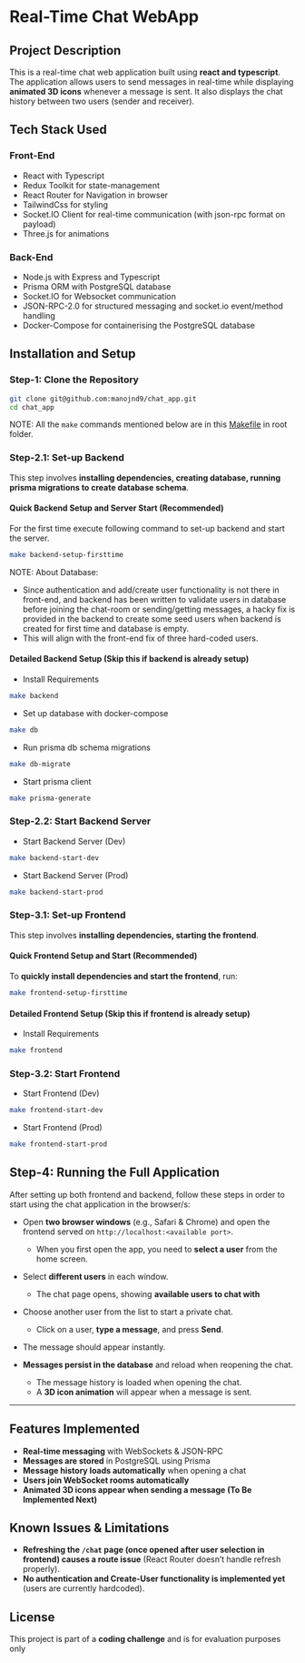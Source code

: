 # Real-Time Chat WebApp

## Project Description

This is a real-time chat web application built using **react and typescript**.
The application allows users to send messages in real-time while displaying **animated 3D icons** whenever a message is sent. It also displays the chat history between two users (sender and receiver).

## Tech Stack Used

### Front-End

- React with Typescript
- Redux Toolkit for state-management
- React Router for Navigation in browser
- TailwindCss for styling
- Socket.IO Client for real-time communication (with json-rpc format on payload)
- Three.js for animations

### Back-End

- Node.js with Express and Typescript
- Prisma ORM with PostgreSQL database
- Socket.IO for Websocket communication
- JSON-RPC-2.0 for structured messaging and socket.io event/method handling
- Docker-Compose for containerising the PostgreSQL database

## Installation and Setup

### Step-1: Clone the Repository

```sh
git clone git@github.com:manojnd9/chat_app.git
cd chat_app
```

NOTE: All the `make` commands mentioned below are in this [Makefile](Makefile) in root folder.

### Step-2.1: Set-up Backend

This step involves **installing dependencies, creating database, running prisma migrations to create database schema**.

#### Quick Backend Setup and Server Start (Recommended)

For the first time execute following command to set-up backend and start the server.

```sh
make backend-setup-firsttime
```

NOTE: About Database:

- Since authentication and add/create user functionality is not there in front-end,
  and backend has been written to validate users in database before joining the chat-room
  or sending/getting messages, a hacky fix is provided in the backend to create some seed users when
  backend is created for first time and database is empty.
- This will align with the front-end fix of three hard-coded users.

#### Detailed Backend Setup (Skip this if backend is already setup)

- Install Requirements

```sh
make backend
```

- Set up database with docker-compose

```sh
make db
```

- Run prisma db schema migrations

```sh
make db-migrate
```

- Start prisma client

```sh
make prisma-generate
```

### Step-2.2: Start Backend Server

- Start Backend Server (Dev)

```sh
make backend-start-dev
```

- Start Backend Server (Prod)

```sh
make backend-start-prod
```

### Step-3.1: Set-up Frontend

This step involves **installing dependencies, starting the frontend**.

#### Quick Frontend Setup and Start (Recommended)

To **quickly install dependencies and start the frontend**, run:

```sh
make frontend-setup-firsttime
```

#### Detailed Frontend Setup (Skip this if frontend is already setup)

- Install Requirements

```sh
make frontend
```

### Step-3.2: Start Frontend

- Start Frontend (Dev)

```sh
make frontend-start-dev
```

- Start Frontend (Prod)

```sh
make frontend-start-prod
```

## Step-4: Running the Full Application

After setting up both frontend and backend, follow these steps in order to start using the chat application in the browser/s:

- Open **two browser windows** (e.g., Safari & Chrome) and open the frontend served on `http://localhost:<available port>`.

  - When you first open the app, you need to **select a user** from the home screen.

- Select **different users** in each window.

  - The chat page opens, showing **available users to chat with**

- Choose another user from the list to start a private chat.

  - Click on a user, **type a message**, and press **Send**.

- The message should appear instantly.

- **Messages persist in the database** and reload when reopening the chat.

  - The message history is loaded when opening the chat.
  - A **3D icon animation** will appear when a message is sent.

---

## Features Implemented

- **Real-time messaging** with WebSockets & JSON-RPC
- **Messages are stored** in PostgreSQL using Prisma
- **Message history loads automatically** when opening a chat
- **Users join WebSocket rooms automatically**
- **Animated 3D icons appear when sending a message (To Be Implemented Next)**

## Known Issues & Limitations

- **Refreshing the `/chat` page (once opened after user selection in frontend) causes a route issue** (React Router doesn’t handle refresh properly).
- **No authentication and Create-User functionality is implemented yet** (users are currently hardcoded).

## License

This project is part of a **coding challenge** and is for evaluation purposes only
